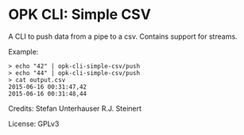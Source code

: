 # OPK CLI: Simple CSV 

A CLI to push data from a pipe to a csv. Contains support for streams.

Example:
```
> echo "42" | opk-cli-simple-csv/push
> echo "44" | opk-cli-simple-csv/push
> cat output.csv
2015-06-16 00:31:47,42
2015-06-16 00:31:48,44
```

Credits:
Stefan Unterhauser
R.J. Steinert

License: GPLv3
